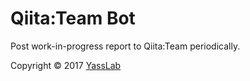 # Qiita:Team Bot

Post work-in-progress report to Qiita:Team periodically.

Copyright &copy; 2017 [YassLab](https://yasslab.jp/)
